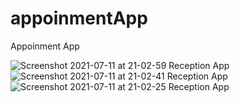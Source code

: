 # appoinmentApp
Appoinment App

![Screenshot 2021-07-11 at 21-02-59 Reception App](https://user-images.githubusercontent.com/53075462/125201160-7c611200-e28b-11eb-9b0a-d3ea3f357779.png)
![Screenshot 2021-07-11 at 21-02-41 Reception App](https://user-images.githubusercontent.com/53075462/125201161-7e2ad580-e28b-11eb-91e6-5dbcfc94214c.png)
![Screenshot 2021-07-11 at 21-02-25 Reception App](https://user-images.githubusercontent.com/53075462/125201162-7ff49900-e28b-11eb-870b-78aa7c643c18.png)


